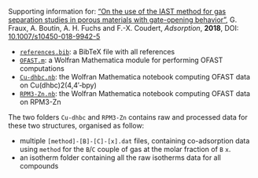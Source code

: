 Supporting information for: [“On the use of the IAST method for gas separation studies in porous materials with gate-opening behavior”](https://doi.org/10.1007/s10450-018-9942-5), G. Fraux, A. Boutin, A. H. Fuchs and F.-X. Coudert, _Adsorption_, **2018**, DOI: [10.1007/s10450-018-9942-5](https://doi.org/10.1007/s10450-018-9942-5)

- [`references.bib`](references.bib): a BibTeX file with all references
- [`OFAST.m`](OFAST.m): a Wolfran Mathematica module for performing OFAST computations
- [`Cu-dhbc.nb`](Cu-dhbc.nb): the Wolfran Mathematica notebook computing OFAST data on Cu(dhbc)2(4,4′‐bpy)
- [`RPM3-Zn.nb`](RPM3-Zn.nb): the Wolfran Mathematica notebook computing OFAST data on RPM3-Zn

The two folders `Cu-dhbc` and `RPM3-Zn` contains raw and processed data for
these two structures, organised as follow:

- multiple `[method]-[B]-[C]-[x].dat` files, containing co-adsorption data using
  `method` for the `B`/`C` couple of gas at the molar fraction of `B` `x`.
- an isotherm folder containing all the raw isotherms data for all compounds
